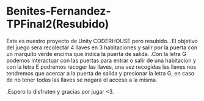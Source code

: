 # Benites-Fernandez-TPFinal2(Resubido)
 Este es nuestro proyecto de Unity CODERHOUSE pero resubido.
.El objetivo del juego sera recolectar 4 llaves en 3 habitaciones y salir por la puerta con un marquito verde encima que 
indica la puerta de salida.
.Con la letra G podemos interactuar con las puertas para entrar o salir de una habitacion y con la letra E podremos recoger 
las llaves, una vez recogidas las llaves nos tendremos que acercar a la puerta de salida y presionar la letra G, en caso
de no tener todas las llaves se negara el acceso a la misma.

.Espero lo disfruten y gracias por jugar <3.